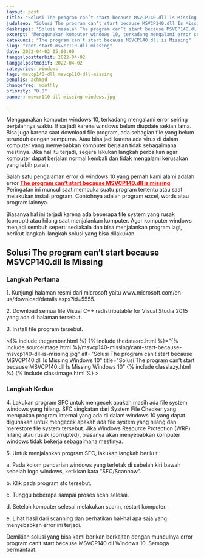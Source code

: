 ```yaml
---
layout: post
title: "Solusi The program can’t start because MSVCP140.dll Is Missing Windows 10"
judulseo: "Solusi The program can’t start because MSVCP140.dll Is Missing"
deskripsi: "Solusi masalah The program can’t start because MSVCP140.dll Windows 10 yang biasa ditemui ketika menjalankan program atau install program"
excerpt: "Menggunakan komputer windows 10, terkadang mengalami error seiring berjalannya waktu. Bisa jadi karena windows belum diupdate sekian lama. Bisa juga karena saat download file program, ada sebagian file yang belum terunduh dengan sempurna"
katakunci: "The program can’t start because MSVCP140.dll is Missing"
slug: "cant-start-msvcr110-dll-missing"
date: 2022-04-02 05:00:00
tanggalpostterbit: 2022-04-02
tanggalpostmodif: 2022-04-02
categories: windows
tags: msvcp140-dll msvcp110-dll-missing
penulis: achmad
changefreq: monthly
priority: "0.8"
banner: msvcr110-dll-missing-windows.jpg

---
```


<p>Menggunakan komputer windows 10, terkadang mengalami error seiring berjalannya waktu. Bisa jadi karena windows belum diupdate sekian lama. Bisa juga karena saat download file program, ada sebagian file yang belum terunduh dengan sempurna. Atau bisa jadi karena ada virus di dalam komputer yang menyebabkan komputer berjalan tidak sebagaimana mestinya. Jika hal itu terjadi, segera lakukan langkah perbaikan agar komputer dapat berjalan normal kembali dan tidak mengalami kerusakan yang lebih parah.</p>

<p>Salah satu pengalaman error di windows 10 yang pernah kami alami adalah error <strong style="color:red"><u>The program can’t start because MSVCP140.dll is missing</u></strong>. Peringatan ini muncul saat membuka suatu program tertentu atau saat melakukan install program. Contohnya adalah program excel, words atau program lainnya.</p>

<p>Biasanya hal ini terjadi karena ada beberapa file system yang rusak (corrupt) atau hilang saat menjalankan komputer. Agar komputer windows menjadi sembuh seperti sediakala dan bisa menjalankan program lagi, berikut langkah-langkah solusi yang bisa dilakukan.</p>

## Solusi The program can’t start because MSVCP140.dll Is Missing

<h3 class="{% include classh3.html %}">Langkah Pertama</h3>

<p>1. Kunjungi halaman resmi dari microsoft yaitu www.microsoft.com/en-us/download/details.aspx?id=5555.</p>

<p>2. Download semua file Visual C++ redistributable for Visual Studia 2015 yang ada di halaman tersebut.</p>

<p>3. Install file program tersebut.</p>

<p><{% include thegambar.html %} {% include thedatasrc.html %}="{% include sourceimage.html %}/msvcp140-missing/cant-start-because-msvcp140-dll-is-missing.jpg" alt="Solusi The program can’t start because MSVCP140.dll Is Missing Windows 10" title="Solusi The program can’t start because MSVCP140.dll Is Missing Windows 10" {% include classlazy.html %} {% include classimage.html %} ></p>

<h3 class="{% include classh3.html %}">Langkah Kedua</h3>

<p>4. Lakukan program SFC untuk mengecek apakah masih ada file system windows yang hilang. SFC singkatan dari System File Checker yang merupakan program internal yang ada di dalam windows 10 yang dapat digunakan untuk mengecek apakah ada file system yang hilang dan merestore file system tersebut. Jika Windows Resource Protection (WRP) hilang atau rusak (corrupted), biasanya akan menyebabkan komputer windows tidak bekerja sebagaimana mestinya.</p>

<p>5. Untuk menjalankan program SFC, lakukan langkah berikut :</p>

<p>a. Pada kolom pencarian windows yang terletak di sebelah kiri bawah sebelah logo windows, ketikkan kata "SFC/Scannow".</p>

<p>b. Klik pada program sfc tersebut.</p>

<p>c. Tunggu beberapa sampai proses scan selesai.</p>

<p>d. Setelah komputer selesai melakukan scann, restart komputer.</p>

<p>e. Lihat hasil dari scanning dan perhatikan hal-hal apa saja yang menyebabkan error ini terjadi.</p>

<p>Demikian solusi yang bisa kami berikan berkaitan dengan munculnya error program can’t start because MSVCP140.dll Windows 10. Semoga bermanfaat.</p>